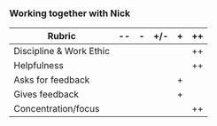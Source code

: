 ### Working together with Nick



| Rubric                  | --  | -   | +/- | +   | ++  |
| ----------------------- | --- | --- | --- | --- | --- |
| Discipline & Work Ethic |     |     |     |     | ++  |
| Helpfulness             |     |     |     |     | ++  |
| Asks for feedback       |     |     |     | +   |     |
| Gives feedback          |     |     |     | +   |     |
| Concentration/focus     |     |     |     |     | ++  |